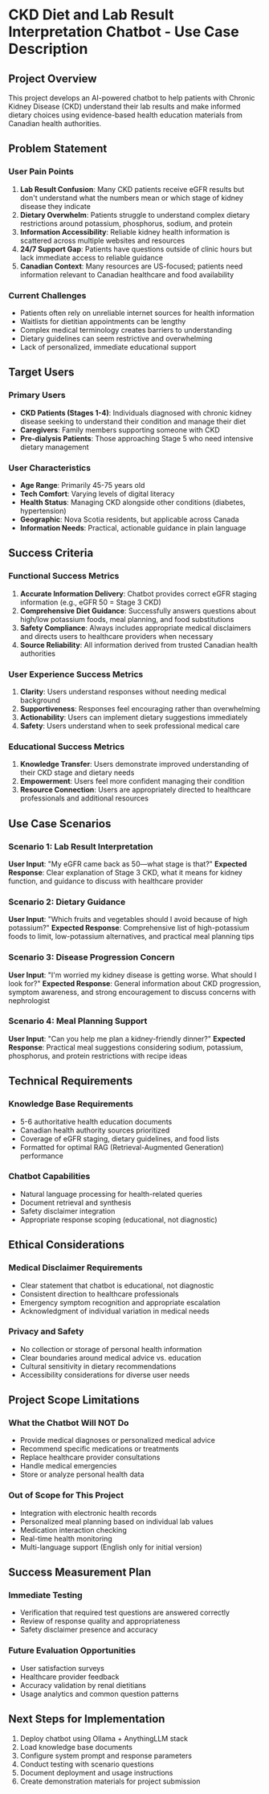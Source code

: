 # CKD Diet and Lab Result Interpretation Chatbot - Use Case Description

## Project Overview
This project develops an AI-powered chatbot to help patients with Chronic Kidney Disease (CKD) understand their lab results and make informed dietary choices using evidence-based health education materials from Canadian health authorities.

## Problem Statement

### User Pain Points
1. **Lab Result Confusion**: Many CKD patients receive eGFR results but don't understand what the numbers mean or which stage of kidney disease they indicate
2. **Dietary Overwhelm**: Patients struggle to understand complex dietary restrictions around potassium, phosphorus, sodium, and protein
3. **Information Accessibility**: Reliable kidney health information is scattered across multiple websites and resources
4. **24/7 Support Gap**: Patients have questions outside of clinic hours but lack immediate access to reliable guidance
5. **Canadian Context**: Many resources are US-focused; patients need information relevant to Canadian healthcare and food availability

### Current Challenges
- Patients often rely on unreliable internet sources for health information
- Waitlists for dietitian appointments can be lengthy
- Complex medical terminology creates barriers to understanding
- Dietary guidelines can seem restrictive and overwhelming
- Lack of personalized, immediate educational support

## Target Users

### Primary Users
- **CKD Patients (Stages 1-4)**: Individuals diagnosed with chronic kidney disease seeking to understand their condition and manage their diet
- **Caregivers**: Family members supporting someone with CKD
- **Pre-dialysis Patients**: Those approaching Stage 5 who need intensive dietary management

### User Characteristics
- **Age Range**: Primarily 45-75 years old
- **Tech Comfort**: Varying levels of digital literacy
- **Health Status**: Managing CKD alongside other conditions (diabetes, hypertension)
- **Geographic**: Nova Scotia residents, but applicable across Canada
- **Information Needs**: Practical, actionable guidance in plain language

## Success Criteria

### Functional Success Metrics
1. **Accurate Information Delivery**: Chatbot provides correct eGFR staging information (e.g., eGFR 50 = Stage 3 CKD)
2. **Comprehensive Diet Guidance**: Successfully answers questions about high/low potassium foods, meal planning, and food substitutions
3. **Safety Compliance**: Always includes appropriate medical disclaimers and directs users to healthcare providers when necessary
4. **Source Reliability**: All information derived from trusted Canadian health authorities

### User Experience Success Metrics
1. **Clarity**: Users understand responses without needing medical background
2. **Supportiveness**: Responses feel encouraging rather than overwhelming
3. **Actionability**: Users can implement dietary suggestions immediately
4. **Safety**: Users understand when to seek professional medical care

### Educational Success Metrics
1. **Knowledge Transfer**: Users demonstrate improved understanding of their CKD stage and dietary needs
2. **Empowerment**: Users feel more confident managing their condition
3. **Resource Connection**: Users are appropriately directed to healthcare professionals and additional resources

## Use Case Scenarios

### Scenario 1: Lab Result Interpretation
**User Input**: "My eGFR came back as 50—what stage is that?"
**Expected Response**: Clear explanation of Stage 3 CKD, what it means for kidney function, and guidance to discuss with healthcare provider

### Scenario 2: Dietary Guidance
**User Input**: "Which fruits and vegetables should I avoid because of high potassium?"
**Expected Response**: Comprehensive list of high-potassium foods to limit, low-potassium alternatives, and practical meal planning tips

### Scenario 3: Disease Progression Concern
**User Input**: "I'm worried my kidney disease is getting worse. What should I look for?"
**Expected Response**: General information about CKD progression, symptom awareness, and strong encouragement to discuss concerns with nephrologist

### Scenario 4: Meal Planning Support
**User Input**: "Can you help me plan a kidney-friendly dinner?"
**Expected Response**: Practical meal suggestions considering sodium, potassium, phosphorus, and protein restrictions with recipe ideas

## Technical Requirements

### Knowledge Base Requirements
- 5-6 authoritative health education documents
- Canadian health authority sources prioritized
- Coverage of eGFR staging, dietary guidelines, and food lists
- Formatted for optimal RAG (Retrieval-Augmented Generation) performance

### Chatbot Capabilities
- Natural language processing for health-related queries
- Document retrieval and synthesis
- Safety disclaimer integration
- Appropriate response scoping (educational, not diagnostic)

## Ethical Considerations

### Medical Disclaimer Requirements
- Clear statement that chatbot is educational, not diagnostic
- Consistent direction to healthcare professionals
- Emergency symptom recognition and appropriate escalation
- Acknowledgment of individual variation in medical needs

### Privacy and Safety
- No collection or storage of personal health information
- Clear boundaries around medical advice vs. education
- Cultural sensitivity in dietary recommendations
- Accessibility considerations for diverse user needs

## Project Scope Limitations

### What the Chatbot Will NOT Do
- Provide medical diagnoses or personalized medical advice
- Recommend specific medications or treatments
- Replace healthcare provider consultations
- Handle medical emergencies
- Store or analyze personal health data

### Out of Scope for This Project
- Integration with electronic health records
- Personalized meal planning based on individual lab values
- Medication interaction checking
- Real-time health monitoring
- Multi-language support (English only for initial version)

## Success Measurement Plan

### Immediate Testing
- Verification that required test questions are answered correctly
- Review of response quality and appropriateness
- Safety disclaimer presence and accuracy

### Future Evaluation Opportunities
- User satisfaction surveys
- Healthcare provider feedback
- Accuracy validation by renal dietitians
- Usage analytics and common question patterns

## Next Steps for Implementation
1. Deploy chatbot using Ollama + AnythingLLM stack
2. Load knowledge base documents
3. Configure system prompt and response parameters
4. Conduct testing with scenario questions
5. Document deployment and usage instructions
6. Create demonstration materials for project submission
